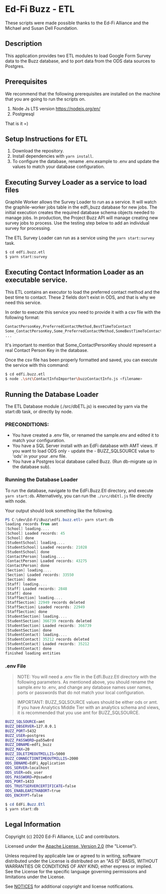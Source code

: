 # Ed-Fi Buzz - ETL

These scripts were made possible thanks to the Ed-Fi Alliance and the Michael and Susan Dell Foundation.

## Description

This application provides two ETL modules to load Google Form Survey data to the Buzz database, and to port data from the ODS data sources to Postgres.

## Prerequisites

We recommend that the following prerequisites are installed on the machine that you are going to run the scripts on.

1. Node Js LTS version https://nodejs.org/en/
2. Postgresql

That is it =)

## Setup Instructions for ETL

1. Download the repository.
2. Install dependencies with `yarn install`.
3. To configure the database, rename .env.example to .env and update the values to match your database configuration.

## Executing Survey Loader as a service to load files

Graphile Worker allows the Survey Loader  to run as a service. It will watch the graphile-worker jobs table in the edfi_buzz database for new jobs. The initial execution creates the required database schema objects needed to manage jobs. In production, the Project Buzz API will manage creating new survey jobs to process. Use the testing step below to add an individual survey for processing.

The ETL Survey Loader can run as a service using the `yarn start:survey` task.

```bash
$ cd edfi.buzz.etl
$ yarn start:survey
```

## Executing Contact Information Loader as an executable service.

This ETL contains an executor to load the preferred contact method and the best time to contact. 
These 2 fields don't exist in ODS, and that is why we need this service.

In order to execute this service you need to provide it with a csv file with the following format:
```sh
ContactPersonKey,PreferredContactMethod,BestTimeToContact
Some_ContactPersonKey,Some_PreferredContactMethod,SomeBestTimeToContact
...
```

It's important to mention that Some_ContactPersonKey should represent a real Contact Person Key in the database.

Once the csv file has been properly formatted and saved, you can execute the service with this command:

```bash
$ cd edfi.buzz.etl
$ node .\src\ContactInfoImporter\buzzContactInfo.js <filename>
```

## Running the Database Loader

The ETL Database module (./src/dbETL.js) is executed by yarn via the start:db task, or directly by node.

### PRECONDITIONS:

- You have created a .env file, or renamed the sample.env and edited it to match your configuration.
- You have a SQL Server install with an EdFi database with AMT views. If you want to load ODS only - update the - BUZZ_SQLSOURCE value to 'ods' in your your .env file.
- You have a Postgres local database called Buzz. (Run db-migrate up in the database sub).

### Running the Database Loader

To run the database, navigate to the EdFi.Buzz.Etl directory, and execute `yarn start:db`. Alternatively, you can run the `./src/dbEtl.js` file directly with node.

Your output should look something like the following.

```powershell
PS C:\dev\Ed-Fi\Buzz\edfi.buzz.etl> yarn start:db
loading records from amt
[School] loading....
[School] Loaded records: 45
[School] done
[StudentSchool] loading....
[StudentSchool] Loaded records: 21028
[StudentSchool] done
[ContactPerson] loading....
[ContactPerson] Loaded records: 43275
[ContactPerson] done
[Section] loading....
[Section] Loaded records: 33550
[Section] done
[Staff] loading....
[Staff] Loaded records: 2848
[Staff] done
[StaffSection] loading....
[StaffSection] 22949 records deleted
[StaffSection] Loaded records: 22949
[StaffSection] done
[StudentSection] loading....
[StudentSection] 366739 records deleted
[StudentSection] Loaded records: 366739
[StudentSection] done
[StudentContact] loading....
[StudentContact] 35212 records deleted
[StudentContact] Loaded records: 35212
[StudentContact] done
finished loading entities
```

### .env File

> NOTE: You will need a .env file in the Edfi.Buzz.Etl directory with the following parameters. As mentioned above, you should rename the sample.env to .env, and change any database names user names, ports or passwords that do not match your local configuration.

> IMPORTANT: BUZZ_SQLSOURCE values should be either ods or amt. If you have Analytics Middle Tier with an analytics schema and views, it is recommended that you use amt for BUZZ_SQLSOURCE.

```bash
BUZZ_SQLSOURCE=amt
BUZZ_DBSERVER=127.0.0.1
BUZZ_PORT=5432
BUZZ_USER=postgres
BUZZ_PASSWORD=pa55w0rd
BUZZ_DBNAME=edfi_buzz
BUZZ_MAX=20
BUZZ_IDLETIMEOUTMILLIS=5000
BUZZ_CONNECTIONTIMEOUTMILLIS=2000
ODS_DBNAME=EdFi_Application
ODS_SERVER=localhost
ODS_USER=ods_user
ODS_PASSWORD=P@ssw0rd
ODS_PORT=1433
ODS_TRUSTSERVERCERTIFICATE=false
ODS_ENABLEARITHABORT=true
ODS_ENCRYPT=false
```

```powershell
$ cd EdFi.Buzz.Etl
$ yarn start:db
```


## Legal Information

Copyright (c) 2020 Ed-Fi Alliance, LLC and contributors.

Licensed under the [Apache License, Version 2.0](LICENSE) (the "License").

Unless required by applicable law or agreed to in writing, software
distributed under the License is distributed on an "AS IS" BASIS,
WITHOUT WARRANTIES OR CONDITIONS OF ANY KIND, either express or implied.
See the License for the specific language governing permissions and
limitations under the License.

See [NOTICES](NOTICES.md) for additional copyright and license notifications.
